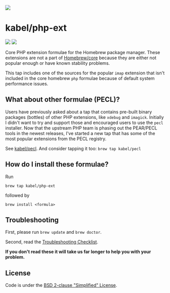 ![](https://repository-images.githubusercontent.com/127686768/dc404b00-f5dd-11ea-95bd-7de02ed45411)

# kabel/php-ext
![](https://img.shields.io/github/sponsors/kabel?style=social)
![](https://img.shields.io/azure-devops/build/kevinabel0613/kevinabel/2?style=social)

Core PHP extension formulae for the Homebrew package manager. These extensions are not a part of [Homebrew/core](https://github.com/Homebrew/homebrew-core/) because they are either not popular enough or have known stability problems.

This tap includes one of the sources for the popular `imap` extension that isn't included in the core homebrew `php` formulae because of default system performance issues.

## What about other formulae (PECL)?
Users have previously asked about a tap that contains pre-built binary packages (bottles) of other PHP extensions, like `xdebug` and `imagick`. Initially I didn't want to try and support those and encouraged users to use the `pecl` installer. Now that the upstream PHP team is phasing out the PEAR/PECL tools in the newest releases, I've started a new tap that has some of the most popular extensions from the PECL registry.

See [kabel/pecl](https://github.com/kabel/homebrew-pecl). And consider tapping it too: `brew tap kabel/pecl`

## How do I install these formulae?

Run

```
brew tap kabel/php-ext
```

followed by

```
brew install <formula>
```

## Troubleshooting
First, please run `brew update` and `brew doctor`.

Second, read the [Troubleshooting Checklist](https://docs.brew.sh/Troubleshooting).

**If you don't read these it will take us far longer to help you with your problem.**

## License
Code is under the [BSD 2-clause "Simplified" License](https://github.com/Homebrew/homebrew-core/blob/master/LICENSE.txt).
